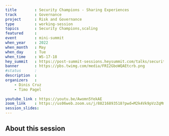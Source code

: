 ```yaml
---
title        : Security Champions - Sharing Experiences
track        : Governance
project      : Risk and Governance
type         : working-session
topics       : Security Champions,scaling
featured     :
event        : mini-summit
when_year    : 2022
when_month   : May
when_day     : Tue
when_time    : WS-17-18
hey_summit   : https://post-summit-sessions.heysummit.com/talks/security-champions-sharing-experiences/
banner       : https://pbs.twimg.com/media/FRI2GboWQAEtcrb.png
#status      : 
description  :
organizers   :
    - Dinis Cruz
    - Timo Pagel
    
youtube_link : https://youtu.be/Awomn5YekAE
zoom_link    : https://us06web.zoom.us/j/88216893518?pwd=M2k4Vk9pVzZqMmFkc2V3WGRlZkMrQT09
session_slides:
---
```




## About this session
